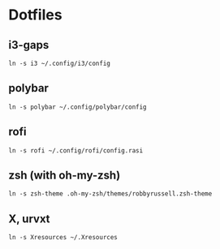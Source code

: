 # Dotfiles

## i3-gaps

`ln -s i3 ~/.config/i3/config`

## polybar
`ln -s polybar ~/.config/polybar/config`

## rofi
`ln -s rofi ~/.config/rofi/config.rasi`

## zsh (with oh-my-zsh)
`ln -s zsh-theme .oh-my-zsh/themes/robbyrussell.zsh-theme`

## X, urvxt
`ln -s Xresources ~/.Xresources`
